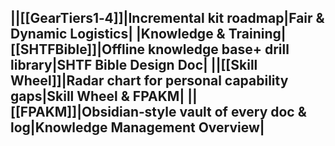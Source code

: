 ||[[GearTiers1‑4]]|Incremental kit roadmap|Fair & Dynamic Logistics|
|**Knowledge & Training**|[[SHTFBible]]|Offline knowledge base+ drill library|SHTF Bible Design Doc|
||[[Skill Wheel]]|Radar chart for personal capability gaps|Skill Wheel & FPAKM|
||[[FPAKM]]|Obsidian‑style vault of every doc & log|Knowledge Management Overview|  
---